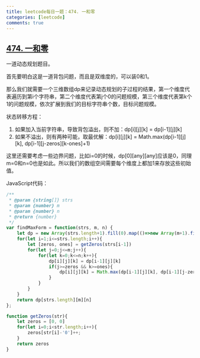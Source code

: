 ```yaml
---
title: leetcode每日一题：474. 一和零
categories: [leetcode]
comments: true
---
```


## [474. 一和零](https://leetcode-cn.com/problems/ones-and-zeroes/)

一道动态规划题目。

首先要明白这是一道背包问题，而且是双维度的，可以装0和1。

<!--more-->

那么我们就需要一个三维数组dp来记录动态规划的子过程的结果，第一个维度代表遍历到第i个字符串，第二个维度代表第j个0的问题规模，第三个维度代表第k个1的问题规模，依次扩展到我们的目标字符串个数，目标问题规模。

状态转移方程：

1. 如果加入当前字符串，导致背包溢出，则不加：dp[i][j][k] = dp[i-1][j][k]
2. 如果不溢出，则有两种可能，取最优解：dp[i][j][k] = Math.max(dp[i-1][j][k], dp[i-1][j-zeros][k-ones]+1)

这里还需要考虑一些边界问题，比如i=0的时候，dp[0][any][any]应该是0，同理m=0和n=0也是如此。所以我们的数组空间需要每个维度上都加1来存放这些初始值。

JavaScript代码：

```javascript
/**
 * @param {string[]} strs
 * @param {number} m
 * @param {number} n
 * @return {number}
 */
var findMaxForm = function(strs, m, n) {
    let dp = new Array(strs.length+1).fill(0).map(()=>new Array(m+1).fill(0).map(()=>new Array(n+1).fill(0)))
    for(let i=1;i<=strs.length;i++){
        let [zeros, ones] = getZeros(strs[i-1])
        for(let j=0;j<=m;j++){
            for(let k=0;k<=n;k++){
                dp[i][j][k] = dp[i-1][j][k]
                if(j>=zeros && k>=ones){
                    dp[i][j][k] = Math.max(dp[i-1][j][k], dp[i-1][j-zeros][k-ones]+1)
                }
            }
        }
    }
    return dp[strs.length][m][n]
};

function getZeros(str){
    let zeros = [0, 0]
    for(let i=0;i<str.length;i++){
        zeros[str[i]-'0']++;
    }
    return zeros
}
```